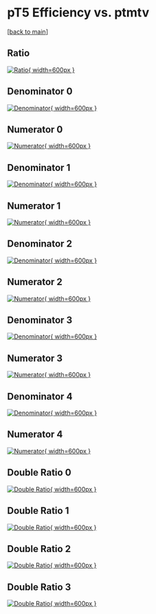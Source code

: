 # pT5 Efficiency vs. ptmtv

[[back to main](./)]



## Ratio

[![Ratio](../mtv/var/pT5_base_0_1_eff_ptmtv.png){ width=600px }](../mtv/var/pT5_base_0_1_eff_ptmtv.pdf)

## Denominator 0

[![Denominator](../mtv/den/pT5_base_0_1_eff_ptmtv_den0.png){ width=600px }](../mtv/den/pT5_base_0_1_eff_ptmtv_den0.pdf)

## Numerator 0

[![Numerator](../mtv/num/pT5_base_0_1_eff_ptmtv_num0.png){ width=600px }](../mtv/num/pT5_base_0_1_eff_ptmtv_num0.pdf)

## Denominator 1

[![Denominator](../mtv/den/pT5_base_0_1_eff_ptmtv_den1.png){ width=600px }](../mtv/den/pT5_base_0_1_eff_ptmtv_den1.pdf)

## Numerator 1

[![Numerator](../mtv/num/pT5_base_0_1_eff_ptmtv_num1.png){ width=600px }](../mtv/num/pT5_base_0_1_eff_ptmtv_num1.pdf)

## Denominator 2

[![Denominator](../mtv/den/pT5_base_0_1_eff_ptmtv_den2.png){ width=600px }](../mtv/den/pT5_base_0_1_eff_ptmtv_den2.pdf)

## Numerator 2

[![Numerator](../mtv/num/pT5_base_0_1_eff_ptmtv_num2.png){ width=600px }](../mtv/num/pT5_base_0_1_eff_ptmtv_num2.pdf)

## Denominator 3

[![Denominator](../mtv/den/pT5_base_0_1_eff_ptmtv_den3.png){ width=600px }](../mtv/den/pT5_base_0_1_eff_ptmtv_den3.pdf)

## Numerator 3

[![Numerator](../mtv/num/pT5_base_0_1_eff_ptmtv_num3.png){ width=600px }](../mtv/num/pT5_base_0_1_eff_ptmtv_num3.pdf)

## Denominator 4

[![Denominator](../mtv/den/pT5_base_0_1_eff_ptmtv_den4.png){ width=600px }](../mtv/den/pT5_base_0_1_eff_ptmtv_den4.pdf)

## Numerator 4

[![Numerator](../mtv/num/pT5_base_0_1_eff_ptmtv_num4.png){ width=600px }](../mtv/num/pT5_base_0_1_eff_ptmtv_num4.pdf)

## Double Ratio 0

[![Double Ratio](../mtv/ratio/pT5_base_0_1_eff_ptmtv_ratio0.png){ width=600px }](../mtv/ratio/pT5_base_0_1_eff_ptmtv_ratio0.pdf)

## Double Ratio 1

[![Double Ratio](../mtv/ratio/pT5_base_0_1_eff_ptmtv_ratio1.png){ width=600px }](../mtv/ratio/pT5_base_0_1_eff_ptmtv_ratio1.pdf)

## Double Ratio 2

[![Double Ratio](../mtv/ratio/pT5_base_0_1_eff_ptmtv_ratio2.png){ width=600px }](../mtv/ratio/pT5_base_0_1_eff_ptmtv_ratio2.pdf)

## Double Ratio 3

[![Double Ratio](../mtv/ratio/pT5_base_0_1_eff_ptmtv_ratio3.png){ width=600px }](../mtv/ratio/pT5_base_0_1_eff_ptmtv_ratio3.pdf)

